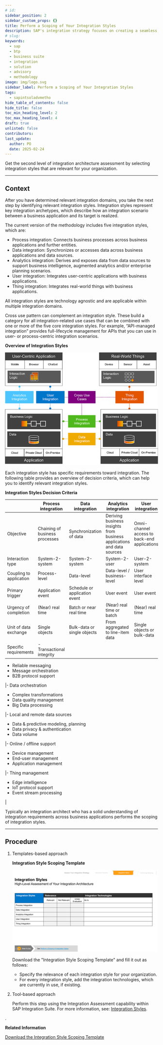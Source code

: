 ```yaml
---
# id: 
sidebar_position: 2
sidebar_custom_props: {}
title: Perform a Scoping of Your Integration Styles
description: SAP's integration strategy focuses on creating a seamless, intelligent suite of business applications by integrating end-to-end processes across SAP, partner, and third-party solutions, aiming to accelerate innovation and deliver significant business value. A key component of this strategy is the SAP Integration Solution Advisory Methodology, which provides a comprehensive framework for defining, documenting, and executing enterprise integration strategies, covering both technical and organizational aspects, and can be adapted to various integration technologies and organizational needs.
# slug: 
keywords:
  - sap
  - btp
  - business suite
  - integration
  - solution
  - advisory
  - methodology
image: img/logo.svg
sidebar_label: Perform a Scoping of Your Integration Styles
tags:
  - sapintsoladvmetho
hide_table_of_contents: false
hide_title: false
toc_min_heading_level: 2
toc_max_heading_level: 4
draft: true
unlisted: false
contributors:
last_update:
  author: PO
  date: 2025-02-24
---
```


<!-- loio189e05d7319245e0a93f9b6080b5ddb4 -->

Get the second level of integration architecture assessment by selecting integration styles that are relevant for your organization.

***

<a name="loio189e05d7319245e0a93f9b6080b5ddb4__section_d4h_bbb_rwb"/>

## Context

After you have determined relevant integration domains, you take the next step by identifying relevant integration styles. Integration styles represent key integration archetypes, which describe how an integration scenario between a business application and its target is realized.

The current version of the methodology includes five integration styles, which are:

-   Process integration: Connects business processes across business applications and further entities.
-   Data integration: Synchronizes or accesses data across business applications and data sources.
-   Analytics integration: Derives and exposes data from data sources to support business intelligence, augmented analytics and/or enterprise planning scenarios.
-   User integration: Integrates user-centric applications with business applications.
-   Thing integration: Integrates real-world things with business applications.

All integration styles are technology agnostic and are applicable within multiple integration domains.

Cross use pattern can complement an integration style. These build a category for all integration-related use cases that can be combined with one or more of the five core integration styles. For example, “API-managed integration” provides full-lifecycle management for APIs that you can use in user- or process-centric integration scenarios.

  
  
**Overview of Integration Styles**

![](images/loiof4b9b6471d3447a5a09310a55cbef15a_LowRes.png "Overview of Integration Styles")

Each integration style has specific requirements toward integration. The following table provides an overview of decision criteria, which can help you to identify relevant integration styles.

**Integration Styles Decision Criteria**

| |Process integration|Data integration|Analytics integration|User integration|Thing integration|
|---|-------------------|----------------|---------------------|----------------|-----------------|
|Objective|Chaining of business processes|Synchronization of data|Deriving business insights from business applications and data sources|Omni-channel access to back-end applications|Capturing and processing of real-world data|
|Interaction type|System-2-system|System-2-system|System-2-user|User-2-system|Thing-2-system|
|Coupling to application|Process-level|Data-level|Data-level / business-level|User interface level|Thing event|
|Primary trigger|Application event|Schedule or application event|User event|User event|Thing event|
|Urgency of completion|\(Near\) real time|Batch or near real time|\(Near\) real time or batch|\(Near\) real time|\(Near\) real time or batch|
|Unit of data exchange|Single objects|Bulk-data or single objects|From aggregated to line-item data|Single objects or bulk-data|Single objects or bulk-data|
|Specific requirements|-   Transactional integrity
-   Reliable messaging
-   Message orchestration
-   B2B protocol support

|-   Data orchestration
-   Complex transformations
-   Data quality management
-   Big Data processing

|-   Local and remote data sources
-   Data & predictive modeling, planning
-   Data privacy & authentication
-   Data volume

|-   Online / offline support
-   Device management
-   End-user management
-   Application management

|-   Thing management
-   Edge intelligence
-   IoT protocol support
-   Event stream processing

|

Typically an integration architect who has a solid understanding of integration requirements across business applications performs the scoping of integration styles.

***

<a name="loio189e05d7319245e0a93f9b6080b5ddb4__section_efy_wdb_rwb"/>

## Procedure

1.  Templates-based approach

      
      
    **Integration Style Scoping Template**

    ![](images/loio5e98a5dc10544025b50a499d302300d0_LowRes.png "Integration Style Scoping Template")

    Download the "Integration Style Scoping Template" and fill it out as follows:

    -   Specify the relevance of each integration style for your organization.
    -   For every integration style, add the integration technologies, which are currently in use, if existing.

2.  Tool-based approach

    Perform this step using the Integration Assessment capability within SAP Integration Suite. For more information, see: [Integration Styles](https://help.sap.com/docs/SAP_INTEGRATION_SUITE/51ab953548be4459bfe8539ecaeee98d/957de135ee4c4d5d9778355d76760572.html?q=Integration%20Assessment#integration-styles).


.

**Related Information**  


[Download the Integration Style Scoping Template](https://d.dam.sap.com/a/v8XuKfy?rc=10)

